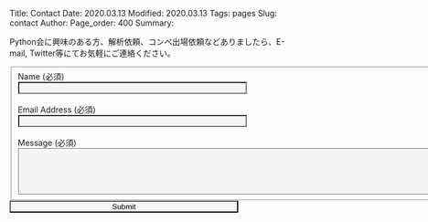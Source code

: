Title: Contact
Date: 2020.03.13
Modified: 2020.03.13
Tags: pages
Slug: contact
Author:
Page_order: 400
Summary:

<!-- ![]({attach}images/computer-1209641_960_7201.jpg) -->

Python会に興味のある方、解析依頼、コンペ出場依頼などありましたら、E-mail, Twitter等にてお気軽にご連絡ください。

<form id="fs-frm" name="simple-contact-form" accept-charset="utf-8" action="https://formspree.io/xzbvrlev" method="post">
  <fieldset id="fs-frm-inputs">
    <label for="full-name">Name (必須)</label><br>
    <input type="text" name="name" id="full-name" placeholder="" required=""><br><br>
    <label for="email-address">Email Address (必須)</label><br>
    <input type="email" name="replyto" id="email-address" placeholder="" required=""><br><br>
    <label for="message">Message (必須)</label><br>
    <textarea rows="5" cols="100" name="message" id="message" placeholder="" required=""></textarea>
    <input type="hidden" name="subject" id="email-subject" value="Contact Form Submission">
  </fieldset>
  <input type="submit" value="Submit">
</form>

<style>
input{
	background-color:#f5f5f5;
	width:400px;
	max-width: 95%;
}

textarea{
	background-color:#f5f5f5;
	max-width:95%;
}
</style>

